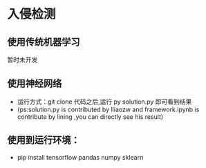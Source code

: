 # 入侵检测
## 使用传统机器学习

   暂时未开发

## 使用神经网络


   * 运行方式：git clone 代码之后,运行 py solution.py 即可看到结果
   * (ps:solution.py is contributed by lliaozw and framework.ipynb is contribute by lining ,you can directly see his result)


## 使用到运行环境：
   * pip install tensorflow pandas numpy sklearn
